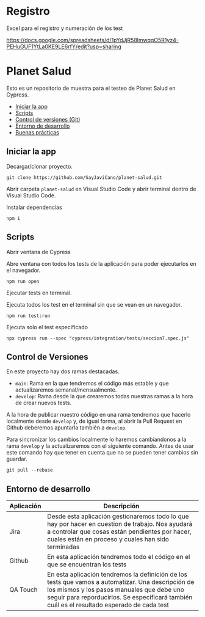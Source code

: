 
# Registro

Excel para el registro y numeración de los test

https://docs.google.com/spreadsheets/d/1pYdJjR58lmwqqO5R1yz4-PEHuGUF1YtLa0KE9LE6rfY/edit?usp=sharing

# Planet Salud

Esto es un repositorio de muestra para el testeo de Planet Salud en Cypress.

- [Iniciar la app](#iniciar-la-app)
- [Scripts](#scripts)
- [Control de versiones (Git)](#control-de-versiones)
- [Entorno de desarrollo](#entorno-de-desarrollo)
- [Buenas prácticas](#buenas-practicas)

## Iniciar la app

Decargar/clonar proyecto.

```
git clone https://github.com/SayJaviCano/planet-salud.git
```

Abrir carpeta `planet-salud` en Visual Studio Code y abrir terminal dentro de Visual Studio Code.

Instalar dependencias

```
npm i
```

## Scripts

Abrir ventana de Cypress

Abre ventana con todos los tests de la aplicación para poder ejecutarlos en el navegador.

```
npm run open
```

Ejecutar tests en terminal.

Ejecuta todos los test en el terminal sin que se vean en un navegador.

```
npm run test:run
```

Ejecuta solo el test especificado

```
npx cypress run --spec "cypress/integration/tests/seccion7.spec.js"
```

## Control de Versiones

En este proyecto hay dos ramas destacadas.

- `main`: Rama en la que tendremos el código más estable y que actualizaremos semanal/mensualmente.
- `develop`: Rama desde la que crearemos todas nuestras ramas a la hora de crear nuevos tests.

A la hora de publicar nuestro código en una rama tendremos que hacerlo localmente desde `develop` y, de igual forma, al abrir la Pull Request en Github deberemos apuntarla también a `develop`.

Para sincronizar los cambios localmente lo haremos cambiandonos a la rama `develop` y la actualizaremos con el siguiente comando. Antes de usar este comando hay que tener en cuenta que no se pueden tener cambios sin guardar.

```
git pull --rebase
```

## Entorno de desarrollo

| Aplicación | Descripción                                                                                                                                                                                                                                    |
| ---------- | ---------------------------------------------------------------------------------------------------------------------------------------------------------------------------------------------------------------------------------------------- |
| Jira       | Desde esta aplicación gestionaremos todo lo que hay por hacer en cuestion de trabajo. Nos ayudará a controlar que cosas están pendientes por hacer, cuales están en proceso y cuales han sido terminadas                                       |
| Github     | En esta aplicación tendremos todo el código en el que se encuentran los tests                                                                                                                                                                  |
| QA Touch   | En esta aplicación tendremos la definición de los tests que vamos a automatizar. Una descripción de los mismos y los pasos manuales que debe uno seguir para reporducirlos. Se especificará también cuál es el resultado esperado de cada test |
